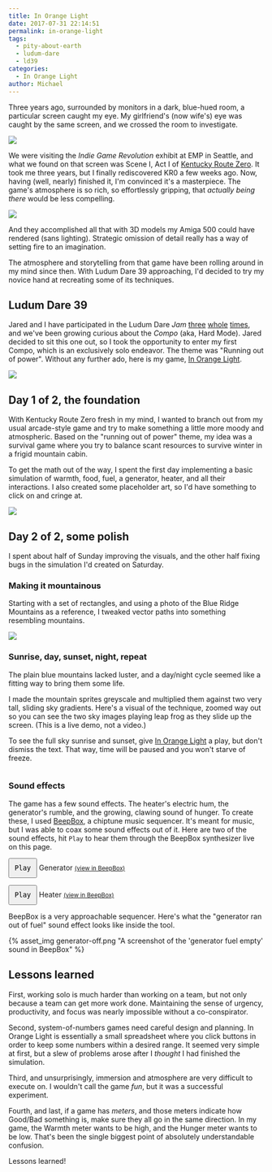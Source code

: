 ```yaml
---
title: In Orange Light
date: 2017-07-31 22:14:51
permalink: in-orange-light
tags:
  - pity-about-earth
  - ludum-dare
  - ld39
categories:
  - In Orange Light
author: Michael
---
```


Three years ago, surrounded by monitors in a dark, blue-hued room, a particular screen caught my eye.  My girlfriend's (now wife's) eye was caught by the same screen, and we crossed the room to investigate.

<img src="{% asset_path kr0-emp.jpg %}">

We were visiting the *Indie Game Revolution* exhibit at EMP in Seattle, and what we found on that screen was Scene I, Act I of [Kentucky Route Zero][kr0].  It took me three years, but I finally rediscovered KR0 a few weeks ago.  Now, having (well, nearly) finished it, I'm convinced it's a masterpiece.  The game's atmosphere is so rich, so effortlessly gripping, that *actually being there* would be less compelling.

<img src="{% asset_path kr0.jpg %}">

And they accomplished all that with 3D models my Amiga 500 could have rendered (sans lighting).  Strategic omission of detail really has a way of setting fire to an imagination.

The atmosphere and storytelling from that game have been rolling around in my mind since then.  With Ludum Dare 39 approaching, I'd decided to try my novice hand at recreating some of its techniques.

## Ludum Dare 39

Jared and I have participated in the Ludum Dare *Jam* [three][ld35] [whole][ld37] [times][ld38], and we've been growing curious about the *Compo* (aka, Hard Mode).  Jared decided to sit this one out, so I took the opportunity to enter my first Compo, which is an exclusively solo endeavor.  The theme was "Running out of power".  Without any further ado, here is my game, [In Orange Light][iol].

<img src="{% asset_path in-orange-light-scenery.png %}">

## Day 1 of 2, the foundation

With Kentucky Route Zero fresh in my mind, I wanted to branch out from my usual arcade-style game and try to make something a little more moody and atmospheric.  Based on the "running out of power" theme, my idea was a survival game where you try to balance scant resources to survive winter in a frigid mountain cabin.

To get the math out of the way, I spent the first day implementing a basic simulation of warmth, food, fuel, a generator, heater, and all their interactions.  I also created some placeholder art, so I'd have something to click on and cringe at.

<img src="{% asset_path placeholder-art.png %}">

## Day 2 of 2, some polish

I spent about half of Sunday improving the visuals, and the other half fixing bugs in the simulation I'd created on Saturday.

### Making it mountainous

Starting with a set of rectangles, and using a photo of the Blue Ridge Mountains as a reference, I tweaked vector paths into something resembling mountains.

<img src="{% asset_path making-mountains.gif %}">

### Sunrise, day, sunset, night, repeat

<style type="text/css" rel="stylesheet">
#iol-sky-demo {
    float: right;
    padding-left: 20px;
    pointer-events: none;
}
@media (max-width: 600px) {
    #iol-sky-demo {
        float: none;
    }
    #iol-sky-demo canvas {
        margin: 0 auto;
    }
}
.clearfix:after {
    content: "";
    display: table;
    clear: both;
}
</style>

The plain blue mountains lacked luster, and a day/night cycle seemed like a fitting way to bring them some life.

<div id="iol-sky-demo"></div>

I made the mountain sprites greyscale and multiplied them against two very tall, sliding sky gradients.  Here's a visual of the technique, zoomed way out so you can see the two sky images playing leap frog as they slide up the screen. (This is a live demo, not a video.)

To see the full sky sunrise and sunset, give [In Orange Light][iol] a play, but don't dismiss the text.  That way, time will be paused and you won't starve of freeze.

<div class="clearfix"></div>

### Sound effects

The game has a few sound effects.  The heater's electric hum, the generator's rumble, and the growing, clawing sound of hunger.  To create these, I used [BeepBox][bbox], a chiptune music sequencer.  It's meant for music, but I was able to coax some sound effects out of it.  Here are two of the sound effects, hit `Play` to hear them through the BeepBox synthesizer live on this page.

<div id="sfx">
    <p>
        <button id="generator">Play</button> Generator  <small><a href="http://beepbox.co/#5s7k0l00e00t7m1a7g00j0i1r1w81445111f30222000d11000101c00023000h40000000v20214050o3000b8p1xkNVAWE6CCIdttddsB1xkn3qmrx-GabxL0">(view in BeepBox)</a></small>
    </p>
    <p>
        <button id="heater">Play</button> Heater  <small><a href="http://beepbox.co/#5s7k0l00e00t7m1a7g00j0i1r1w81445111f30222000d11000101c00023000h40000000v20214050o3000bgp1xkNVAWE6CCIdttddsB1xkn3qmrx-GabxL0">(view in BeepBox)</a></small>
    </p>
</div>

BeepBox is a very approachable sequencer.  Here's what the "generator ran out of fuel" sound effect looks like inside the tool.

{% asset_img generator-off.png "A screenshot of the 'generator fuel empty' sound in BeepBox" %}

<style>
    #sfx button {
        padding: 10px;
        text-align: center;
        font-family: monospace;
    }
</style>

<script src="{% asset_path beepbox_synth.js %}"></script>
<script>
    var generator = new beepbox.Synth("5s7k0l00e00t7m1a7g00j0i1r1w81445111f30222000d11000101c00023000h40000000v20214050o3000b8p1xkNVAWE6CCIdttddsB1xkn3qmrx-GabxL0");
    var heater = new beepbox.Synth("5s7k0l00e00t7m1a7g00j0i1r1w81445111f30222000d11000101c00023000h40000000v20214050o3000bgp1xkNVAWE6CCIdttddsB1xkn3qmrx-GabxL0");

    var genEl = document.querySelector('#generator');
    var heatEl = document.querySelector('#heater');

    genEl.addEventListener('click', function () {
        if (generator.playing) {
            genEl.classList.remove('on');
            genEl.textContent = 'Play ';
            generator.pause();
        }
        else {
            genEl.classList.add('on');
            genEl.textContent = 'Pause';
            generator.play();
        }
    });
    heatEl.addEventListener('click', function () {
        if (heater.playing) {
            heatEl.classList.remove('on');
            heatEl.textContent = 'Play ';
            heater.pause();
        }
        else {
            heatEl.classList.add('on');
            heatEl.textContent = 'Pause';
            heater.play();
        }
    });
</script>

## Lessons learned

First, working solo is much harder than working on a team, but not only because a team can get more work done.  Maintaining the sense of urgency, productivity, and focus was nearly impossible without a co-conspirator.

Second, system-of-numbers games need careful design and planning.  In Orange Light is essentially a small spreadsheet where you click buttons in order to keep some numbers within a desired range.  It seemed very simple at first, but a slew of problems arose after I *thought* I had finished the simulation.

Third, and unsurprisingly, immersion and atmosphere are very difficult to execute on.  I wouldn't call the game *fun*, but it was a successful experiment.

Fourth, and last, if a game has *meters*, and those meters indicate how Good/Bad something is, make sure they all go in the same direction.  In my game, the Warmth meter wants to be high, and the Hunger meter wants to be low.  That's been the single biggest point of absolutely understandable confusion.

Lessons learned!

<!-- IOL sky demo -->
<script src="https://cdnjs.cloudflare.com/ajax/libs/lodash.js/4.17.4/lodash.min.js"></script>
<script src="https://cdnjs.cloudflare.com/ajax/libs/phaser-ce/2.8.2/phaser.min.js"></script>
<script src="https://cdnjs.cloudflare.com/ajax/libs/es6-promise/4.1.1/es6-promise.min.js"></script>
<script src="https://cdnjs.cloudflare.com/ajax/libs/fetch/2.0.3/fetch.min.js"></script>
<script src="{% asset_path lib/phaser-state-transition-plugin.min.js %}"></script>
<script src="{% asset_path js/config.js %}"></script>
<script src="{% asset_path js/sim.js %}"></script>
<script src="{% asset_path js/states/boot.js %}"></script>
<script src="{% asset_path js/states/preload.js %}"></script>
<script src="{% asset_path js/states/menu.js %}"></script>
<script src="{% asset_path js/states/play.js %}"></script>
<script src="{% asset_path js/game.js %}"></script>
<script src="{% asset_path js/main.js %}"></script>
<!-- /IOL sky demo -->

[kr0]: http://kentuckyroutezero.com/
[iol]: http://scripta.co/in-orange-light/
[ldiol]: https://ldjam.com/events/ludum-dare/39/in-orange-light
[jared]: https://twitter.com/caramelcode
[ld35]: http://ludumdare.com/compo/ludum-dare-35/?action=preview&uid=91554
[ld37]: http://ludumdare.com/compo/ludum-dare-37/?action=preview&uid=91554
[ld38]: https://ldjam.com/events/ludum-dare/38/pity-about-earth
[bbox]: http://beepbox.co
